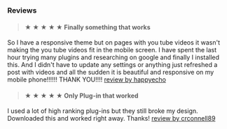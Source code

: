 
### Reviews ###

> #### &#9733; &#9733; &#9733; &#9733; &#9733; Finally something that works ####
So I have a responsive theme but on pages with you tube videos it wasn't making the you tube videos fit in the mobile screen. I have spent the last hour trying many plugins and researching on google and finally I installed this. And I didn't have to update any settings or anything just refreshed a post with videos and all the sudden it is beautiful and responsive on my mobile phone!!!!!! THANK YOU!!!! [review by happyecho](https://wordpress.org/support/plugin/advanced-responsive-video-embedder/reviews/?filter=5)

> #### &#9733; &#9733; &#9733; &#9733; &#9733; Only Plug-in that worked ####
I used a lot of high ranking plug-ins but they still broke my design. Downloaded this and worked right away. Thanks! [review by crconnell89](https://wordpress.org/support/plugin/advanced-responsive-video-embedder/reviews/?filter=5)
